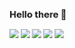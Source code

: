### Hello there 👋

<!--
**LucasMoretti8/lucasmoretti8** is a ✨ _special_ ✨ repository because its `README.md` (this file) appears on your GitHub profile.

Here are some ideas to get you started:

- 🔭 I’m currently working on ...
- 🌱 I’m currently learning ...
- 👯 I’m looking to collaborate on ...
- 🤔 I’m looking for help with ...
- 💬 Ask me about ...
- 📫 How to reach me: ...
- 😄 Pronouns: ...
- ⚡ Fun fact: ...
-->
<img src="https://img.icons8.com/color/96/000000/security-configuration.png"/> <img src="https://img.icons8.com/color/96/000000/python.png"/> <img src="https://img.icons8.com/officel/80/000000/console.png"/> <img src="https://icons8.com/icon/5lkEDO0yMkVj/bug"/> <img src="https://img.icons8.com/color/96/000000/linux.png"/> 
